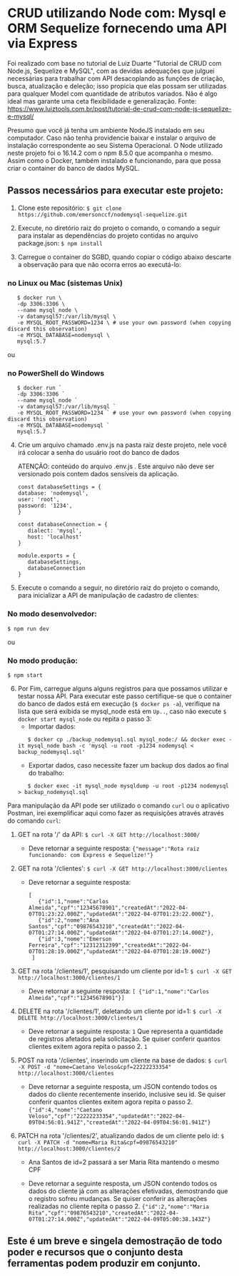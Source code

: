 # CRUD utilizando Node com: Mysql e ORM Sequelize fornecendo uma API via Express

Foi realizado com base no tutorial de Luiz Duarte "Tutorial de CRUD com Node.js, Sequelize e MySQL", com as devidas adequações que julguei necessárias para trabalhar com API desacoplando as funções de criação, busca, atualização e deleção; isso propicia que elas possam ser utilizadas para qualquer Model com quantidade de atributos variados. Não é algo ideal mas garante uma ceta flexibilidade e generalização. Fonte: https://www.luiztools.com.br/post/tutorial-de-crud-com-node-js-sequelize-e-mysql/

Presumo que você já tenha um ambiente NodeJS instalado em seu computador. Caso não tenha providencie baixar e instalar o arquivo de instalação correspondente ao seu Sistema Operacional. O Node utilizado neste projeto foi o 16.14.2 com o npm 8.5.0 que acompanha o mesmo. Assim como o Docker, também instalado e funcionando, para que possa criar o container do banco de dados MySQL.

## Passos necessários para executar este projeto:

1. Clone este repositório:
   `$ git clone https://github.com/emersonccf/nodemysql-sequelize.git`

2. Execute, no diretório raiz do projeto o comando, o comando a seguir para instalar as dependências do projeto contidas no arquivo package.json:
   `$ npm install`

3. Carregue o container do SGBD, quando copiar o código abaixo descarte a observação para que não ocorra erros ao executá-lo:

### no Linux ou Mac (sistemas Unix)

```
   $ docker run \
   -dp 3306:3306 \
   --name mysql_node \
   -v datamysql57:/var/lib/mysql \
   -e MYSQL_ROOT_PASSWORD=1234 \ # use your own password (when copying discard this observation)
   -e MYSQL_DATABASE=nodemysql \
   mysql:5.7
```

ou

### no PowerShell do Windows

```
   $ docker run `
   -dp 3306:3306 `
   --name mysql_node `
   -v datamysql57:/var/lib/mysql `
   -e MYSQL_ROOT_PASSWORD=1234 ` # use your own password (when copying discard this observation)
   -e MYSQL_DATABASE=nodemysql `
   mysql:5.7
```

4. Crie um arquivo chamado .env.js na pasta raiz deste projeto, nele você irá colocar a senha do usuário root do banco de dados

   ATENÇÃO: conteúdo do arquivo .env.js . Este arquivo não deve ser versionado pois contem dados sensíveis da aplicação.

   ```
   const databaseSettings = {
   database: 'nodemysql',
   user: 'root',
   password: '1234',
   }

   const databaseConnection = {
      dialect: 'mysql',
      host: 'localhost'
   }

   module.exports = {
      databaseSettings,
      databaseConnection
   }
   ```

5. Execute o comando a seguir, no diretório raiz do projeto o comando, para inicializar a API de manipulação de cadastro de clientes:

### No modo desenvolvedor:

`$ npm run dev`

ou

### No modo produção:

`$ npm start`

6. Por Fim, carregue alguns alguns registros para que possamos utilizar e testar nossa API. Para executar este passo certifique-se que o container do banco de dados está em execução (`$ docker ps -a`), verifique na lista que será exibida se mysql_node está em `Up..`, caso não execute `$ docker start mysql_node` ou repita o passo 3:
   - Importar dados:
   ```
      $ docker cp ./backup_nodemysql.sql mysql_node:/ && docker exec -it mysql_node bash -c 'mysql -u root -p1234 nodemysql < backup_nodemysql.sql'
   ```
   - Exportar dados, caso necessite fazer um backup dos dados ao final do trabalho:
   ```
      $ docker exec -it mysql_node mysqldump -u root -p1234 nodemysql > backup_nodemysql.sql
   ```

Para manipulação da API pode ser utilizado o comando `curl` ou o aplicativo Postman, irei exemplificar aqui como fazer as requisições através através do comando `curl`:

1. GET na rota '/' da API:
   `$ curl -X GET http://localhost:3000/`

   - Deve retornar a seguinte resposta:
     `{"message":"Rota raiz funcionando: com Express e Sequelize!"}`

2. GET na rota '/clientes':
   `$ curl -X GET http://localhost:3000/clientes`

   - Deve retornar a seguinte resposta:
     ```
     [
        {"id":1,"nome":"Carlos Almeida","cpf":"12345678901","createdAt":"2022-04-07T01:23:22.000Z","updatedAt":"2022-04-07T01:23:22.000Z"},
        {"id":2,"nome":"Ana Santos","cpf":"09876543210","createdAt":"2022-04-07T01:27:14.000Z","updatedAt":"2022-04-07T01:27:14.000Z"},
        {"id":3,"nome":"Emerson Ferreira","cpf":"12312312399","createdAt":"2022-04-07T01:28:19.000Z","updatedAt":"2022-04-07T01:28:19.000Z"}
      ]
     ```

3. GET na rota '/clientes/1', pesquisando um cliente por id=1:
   `$ curl -X GET http://localhost:3000/clientes/1`

   - Deve retornar a seguinte resposta:
     `[ {"id":1,"nome":"Carlos Almeida","cpf":"12345678901"}]`

4. DELETE na rota '/clientes/1', deletando um cliente por id=1:
   `$ curl -X DELETE http://localhost:3000/clientes/1`

   - Deve retornar a seguinte resposta: `1` Que representa a quantidade de registros afetados pela solicitação. Se quiser conferir quantos clientes exitem agora repita o passo 2.
     `1`

5. POST na rota '/clientes', inserindo um cliente na base de dados:
   `$ curl -X POST -d "nome=Caetano Veloso&cpf=22222233354" http://localhost:3000/clientes`

   - Deve retornar a seguinte resposta, um JSON contendo todos os dados do cliente recentemente inserido, inclusive seu id. Se quiser conferir quantos clientes exitem agora repita o passo 2.
     `{"id":4,"nome":"Caetano Veloso","cpf":"22222233354","updatedAt":"2022-04-09T04:56:01.941Z","createdAt":"2022-04-09T04:56:01.941Z"}`

6. PATCH na rota '/clientes/2', atualizando dados de um cliente pelo id:
   `$ curl -X PATCH -d "nome=Maria Rita&cpf=09876543210" http://localhost:3000/clientes/2`

   - Ana Santos de id=2 passará a ser Maria Rita mantendo o mesmo CPF

   - Deve retornar a seguinte resposta, um JSON contendo todos os dados do cliente já com as alterações efetivadas, demostrando que o registro sofreu mudanças. Se quiser conferir as alterações realizadas no cliente repita o passo 2.
     `{"id":2,"nome":"Maria Rita","cpf":"09876543210","createdAt":"2022-04-07T01:27:14.000Z","updatedAt":"2022-04-09T05:00:38.143Z"}`

## Este é um breve e singela demostração de todo poder e recursos que o conjunto desta ferramentas podem produzir em conjunto.
